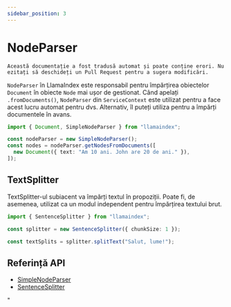 ```yaml
---
sidebar_position: 3
---
```


# NodeParser

`Această documentație a fost tradusă automat și poate conține erori. Nu ezitați să deschideți un Pull Request pentru a sugera modificări.`

`NodeParser` în LlamaIndex este responsabil pentru împărțirea obiectelor `Document` în obiecte `Node` mai ușor de gestionat. Când apelați `.fromDocuments()`, `NodeParser` din `ServiceContext` este utilizat pentru a face acest lucru automat pentru dvs. Alternativ, îl puteți utiliza pentru a împărți documentele în avans.

```typescript
import { Document, SimpleNodeParser } from "llamaindex";

const nodeParser = new SimpleNodeParser();
const nodes = nodeParser.getNodesFromDocuments([
  new Document({ text: "Am 10 ani. John are 20 de ani." }),
]);
```

## TextSplitter

TextSplitter-ul subiacent va împărți textul în propoziții. Poate fi, de asemenea, utilizat ca un modul independent pentru împărțirea textului brut.

```typescript
import { SentenceSplitter } from "llamaindex";

const splitter = new SentenceSplitter({ chunkSize: 1 });

const textSplits = splitter.splitText("Salut, lume!");
```

## Referință API

- [SimpleNodeParser](../../api/classes/SimpleNodeParser.md)
- [SentenceSplitter](../../api/classes/SentenceSplitter.md)

"
